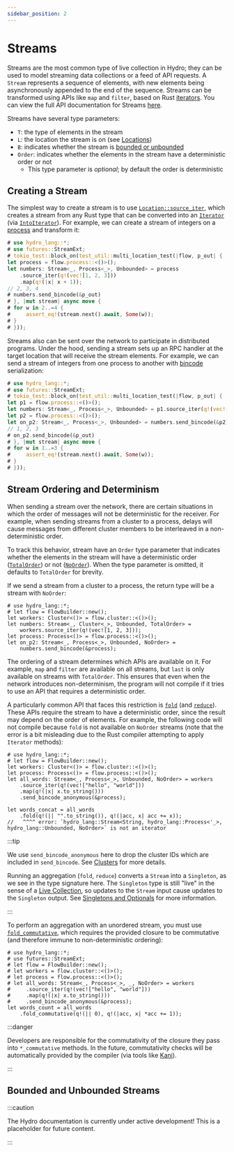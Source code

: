 ```yaml
---
sidebar_position: 2
---
```


# Streams
Streams are the most common type of live collection in Hydro; they can be used to model streaming data collections or a feed of API requests. A `Stream` represents a sequence of elements, with new elements being asynchronously appended to the end of the sequence. Streams can be transformed using APIs like `map` and `filter`, based on Rust [iterators](https://doc.rust-lang.org/beta/std/iter/trait.Iterator.html). You can view the full API documentation for Streams [here](pathname:///rustdoc/hydro_lang/stream/struct.Stream).

Streams have several type parameters:
- `T`: the type of elements in the stream
- `L`: the location the stream is on (see [Locations](../locations/index))
- `B`: indicates whether the stream is [bounded or unbounded](./bounded-unbounded)
- `Order`: indicates whether the elements in the stream have a deterministic order or not
  - This type parameter is _optional_; by default the order is deterministic

## Creating a Stream
The simplest way to create a stream is to use [`Location::source_iter`](https://hydro.run/rustdoc/hydro_lang/location/trait.Location#method.source_iter), which creates a stream from any Rust type that can be converted into an [`Iterator`](https://doc.rust-lang.org/beta/std/iter/trait.Iterator.html) (via [`IntoIterator`](https://doc.rust-lang.org/std/iter/trait.IntoIterator.html)). For example, we can create a stream of integers on a [process](../locations/processes) and transform it:

```rust
# use hydro_lang::*;
# use futures::StreamExt;
# tokio_test::block_on(test_util::multi_location_test(|flow, p_out| {
let process = flow.process::<()>();
let numbers: Stream<_, Process<_>, Unbounded> = process
    .source_iter(q!(vec![1, 2, 3]))
    .map(q!(|x| x + 1));
// 2, 3, 4
# numbers.send_bincode(&p_out)
# }, |mut stream| async move {
# for w in 2..=4 {
#     assert_eq!(stream.next().await, Some(w));
# }
# }));
```

Streams also can be sent over the network to participate in distributed programs. Under the hood, sending a stream sets up an RPC handler at the target location that will receive the stream elements. For example, we can send a stream of integers from one process to another with [bincode](https://docs.rs/bincode/latest/bincode/) serialization:

```rust
# use hydro_lang::*;
# use futures::StreamExt;
# tokio_test::block_on(test_util::multi_location_test(|flow, p_out| {
let p1 = flow.process::<()>();
let numbers: Stream<_, Process<_>, Unbounded> = p1.source_iter(q!(vec![1, 2, 3]));
let p2 = flow.process::<()>();
let on_p2: Stream<_, Process<_>, Unbounded> = numbers.send_bincode(&p2);
// 1, 2, 3
# on_p2.send_bincode(&p_out)
# }, |mut stream| async move {
# for w in 1..=3 {
#     assert_eq!(stream.next().await, Some(w));
# }
# }));
```

## Stream Ordering and Determinism
When sending a stream over the network, there are certain situations in which the order of messages will not be deterministic for the receiver. For example, when sending streams from a cluster to a process, delays will cause messages from different cluster members to be interleaved in a non-deterministic order.

To track this behavior, stream have an `Order` type parameter that indicates whether the elements in the stream will have a deterministic order ([`TotalOrder`](pathname:///rustdoc/hydro_lang/stream/struct.TotalOrder)) or not ([`NoOrder`](pathname:///rustdoc/hydro_lang/stream/struct.NoOrder)). When the type parameter is omitted, it defaults to `TotalOrder` for brevity.

If we send a stream from a cluster to a process, the return type will be a stream with `NoOrder`:

```rust,no_run
# use hydro_lang::*;
# let flow = FlowBuilder::new();
let workers: Cluster<()> = flow.cluster::<()>();
let numbers: Stream<_, Cluster<_>, Unbounded, TotalOrder> =
    workers.source_iter(q!(vec![1, 2, 3]));
let process: Process<()> = flow.process::<()>();
let on_p2: Stream<_, Process<_>, Unbounded, NoOrder> =
    numbers.send_bincode(&process);
```

The ordering of a stream determines which APIs are available on it. For example, `map` and `filter` are available on all streams, but `last` is only available on streams with `TotalOrder`. This ensures that even when the network introduces non-determinism, the program will not compile if it tries to use an API that requires a deterministic order.

A particularly common API that faces this restriction is [`fold`](pathname:///rustdoc/hydro_lang/stream/struct.Stream#method.fold) (and [`reduce`](pathname:///rustdoc/hydro_lang/stream/struct.Stream#method.reduce)). These APIs require the stream to have a deterministic order, since the result may depend on the order of elements. For example, the following code will not compile because `fold` is not available on `NoOrder` streams (note that the error is a bit misleading due to the Rust compiler attempting to apply `Iterator` methods):

```compile_fail
# use hydro_lang::*;
# let flow = FlowBuilder::new();
let workers: Cluster<()> = flow.cluster::<()>();
let process: Process<()> = flow.process::<()>();
let all_words: Stream<_, Process<_>, Unbounded, NoOrder> = workers
    .source_iter(q!(vec!["hello", "world"]))
    .map(q!(|x| x.to_string()))
    .send_bincode_anonymous(&process);

let words_concat = all_words
    .fold(q!(|| "".to_string()), q!(|acc, x| acc += x));
//   ^^^^ error: `hydro_lang::Stream<String, hydro_lang::Process<'_>, hydro_lang::Unbounded, NoOrder>` is not an iterator
```

:::tip

We use `send_bincode_anonymous` here to drop the cluster IDs which are included in `send_bincode`. See [Clusters](../locations/clusters) for more details.

Running an aggregation (`fold`, `reduce`) converts a `Stream` into a `Singleton`, as we see in the type signature here. The `Singleton` type is still "live" in the sense of a [Live Collection](./index), so updates to the `Stream` input cause updates to the `Singleton` output. See [Singletons and Optionals](./singletons-optionals) for more information.

:::

To perform an aggregation with an unordered stream, you must use [`fold_commutative`](pathname:///rustdoc/hydro_lang/stream/struct.Stream#method.fold_commutative), which requires the provided closure to be commutative (and therefore immune to non-deterministic ordering):

```rust,no_run
# use hydro_lang::*;
# use futures::StreamExt;
# let flow = FlowBuilder::new();
# let workers = flow.cluster::<()>();
# let process = flow.process::<()>();
# let all_words: Stream<_, Process<_>, _, NoOrder> = workers
#     .source_iter(q!(vec!["hello", "world"]))
#     .map(q!(|x| x.to_string()))
#     .send_bincode_anonymous(&process);
let words_count = all_words
    .fold_commutative(q!(|| 0), q!(|acc, x| *acc += 1));
```

:::danger

Developers are responsible for the commutativity of the closure they pass into `*_commutative` methods. In the future, commutativity checks will be automatically provided by the compiler (via tools like [Kani](https://github.com/model-checking/kani)).

:::

## Bounded and Unbounded Streams

:::caution

The Hydro documentation is currently under active development! This is a placeholder for future content.

:::
